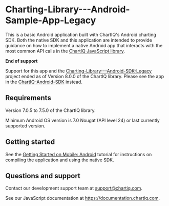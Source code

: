 # Charting-Library---Android-Sample-App-Legacy

This is a basic Android application built with ChartIQ's Android charting SDK. Both the native SDK and this application are intended to provide guidance on how to implement a native Android app that interacts with the most common API calls in the [ChartIQ JavaScript library](https://documentation.chartiq.com).

**End of support**

Support for this app and the [Charting-Library---Android-SDK-Legacy](https://github.com/ChartIQ/Charting-Library---Android-SDK-Legacy) project ended as of Version 8.0.0 of the ChartIQ library. Please see the app in the [ChartIQ-Android-SDK](https://github.com/ChartIQ/ChartIQ-Android-SDK) instead.

## Requirements

Version 7.0.5 to 7.5.0 of the ChartIQ library.

Minimum Android OS version is 7.0 Nougat (API level 24) or last currently supported version.

## Getting started

See the [Getting Started on Mobile: Android](http://documentation.chartiq.com/tutorial-Starting%20on%20Android.html) tutorial for instructions on compiling the application and using the native SDK.

## Questions and support

Contact our development support team at <support@chartiq.com>.

See our JavaScript documentation at https://documentation.chartiq.com.

